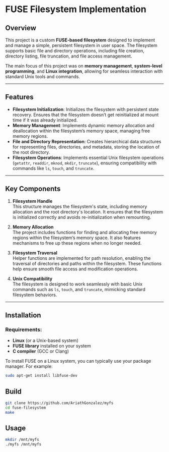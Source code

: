 # FUSE Filesystem Implementation

## Overview

This project is a custom **FUSE-based filesystem** designed to implement and manage a simple, persistent filesystem in user space. The filesystem supports basic file and directory operations, including file creation, directory listing, file truncation, and file access management.

The main focus of this project was on **memory management**, **system-level programming**, and **Linux integration**, allowing for seamless interaction with standard Unix tools and commands.

---

## Features

- **Filesystem Initialization**: Initializes the filesystem with persistent state recovery. Ensures that the filesystem doesn’t get reinitialized at mount time if it was already initialized.
- **Memory Management**: Implements dynamic memory allocation and deallocation within the filesystem’s memory space, managing free memory regions.
- **File and Directory Representation**: Creates hierarchical data structures for representing files, directories, and metadata, storing the location of the root directory.
- **Filesystem Operations**: Implements essential Unix filesystem operations (`getattr`, `readdir`, `mknod`, `mkdir`, `truncate`), ensuring compatibility with commands like `ls`, `touch`, and `truncate`.

---

## Key Components

1. **Filesystem Handle**  
   This structure manages the filesystem's state, including memory allocation and the root directory's location. It ensures that the filesystem is initialized correctly and avoids re-initialization when remounting.

2. **Memory Allocation**  
   The project includes functions for finding and allocating free memory regions within the filesystem’s memory space. It also features mechanisms to free up these regions when no longer needed.

3. **Filesystem Traversal**  
   Helper functions are implemented for path resolution, enabling the traversal of directories and paths within the filesystem. These functions help ensure smooth file access and modification operations.

4. **Unix Compatibility**  
   The filesystem is designed to work seamlessly with basic Unix commands such as `ls`, `touch`, and `truncate`, mimicking standard filesystem behaviors.

---

## Installation

### Requirements:
- **Linux** (or a Unix-based system)
- **FUSE library** installed on your system
- **C compiler** (GCC or Clang)
  
To install FUSE on a Linux system, you can typically use your package manager. For example:

```bash
sudo apt-get install libfuse-dev
```

## Build

```bash
git clone https://github.com/AriathGonzalez/myfs
cd fuse-filesystem
make
```

## Usage

```bash
mkdir /mnt/myfs
./myfs /mnt/myfs
```


